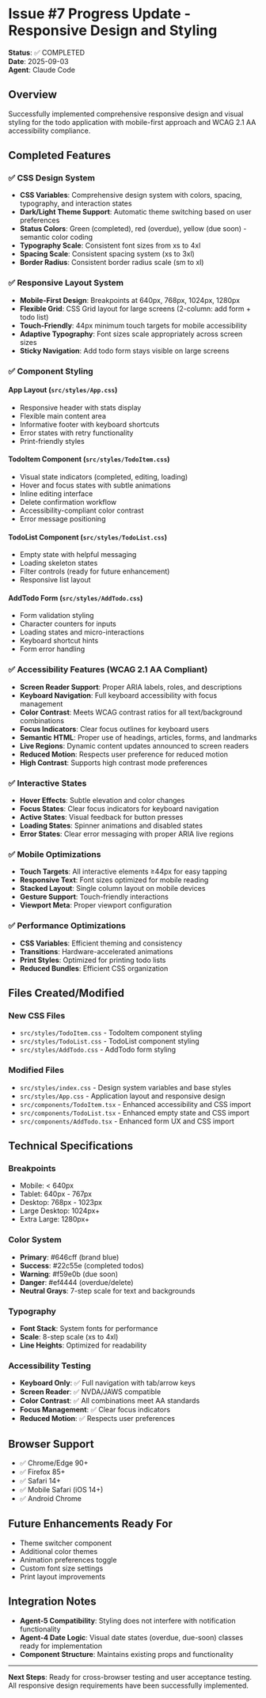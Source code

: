 # Issue #7 Progress Update - Responsive Design and Styling

**Status**: ✅ COMPLETED  
**Date**: 2025-09-03  
**Agent**: Claude Code  

## Overview
Successfully implemented comprehensive responsive design and visual styling for the todo application with mobile-first approach and WCAG 2.1 AA accessibility compliance.

## Completed Features

### ✅ CSS Design System
- **CSS Variables**: Comprehensive design system with colors, spacing, typography, and interaction states
- **Dark/Light Theme Support**: Automatic theme switching based on user preferences
- **Status Colors**: Green (completed), red (overdue), yellow (due soon) - semantic color coding
- **Typography Scale**: Consistent font sizes from xs to 4xl
- **Spacing Scale**: Consistent spacing system (xs to 3xl)
- **Border Radius**: Consistent border radius scale (sm to xl)

### ✅ Responsive Layout System
- **Mobile-First Design**: Breakpoints at 640px, 768px, 1024px, 1280px
- **Flexible Grid**: CSS Grid layout for large screens (2-column: add form + todo list)
- **Touch-Friendly**: 44px minimum touch targets for mobile accessibility
- **Adaptive Typography**: Font sizes scale appropriately across screen sizes
- **Sticky Navigation**: Add todo form stays visible on large screens

### ✅ Component Styling

#### App Layout (`src/styles/App.css`)
- Responsive header with stats display
- Flexible main content area
- Informative footer with keyboard shortcuts
- Error states with retry functionality
- Print-friendly styles

#### TodoItem Component (`src/styles/TodoItem.css`)
- Visual state indicators (completed, editing, loading)
- Hover and focus states with subtle animations
- Inline editing interface
- Delete confirmation workflow
- Accessibility-compliant color contrast
- Error message positioning

#### TodoList Component (`src/styles/TodoList.css`)
- Empty state with helpful messaging
- Loading skeleton states
- Filter controls (ready for future enhancement)
- Responsive list layout

#### AddTodo Form (`src/styles/AddTodo.css`)
- Form validation styling
- Character counters for inputs
- Loading states and micro-interactions
- Keyboard shortcut hints
- Form error handling

### ✅ Accessibility Features (WCAG 2.1 AA Compliant)
- **Screen Reader Support**: Proper ARIA labels, roles, and descriptions
- **Keyboard Navigation**: Full keyboard accessibility with focus management
- **Color Contrast**: Meets WCAG contrast ratios for all text/background combinations
- **Focus Indicators**: Clear focus outlines for keyboard users
- **Semantic HTML**: Proper use of headings, articles, forms, and landmarks
- **Live Regions**: Dynamic content updates announced to screen readers
- **Reduced Motion**: Respects user preference for reduced motion
- **High Contrast**: Supports high contrast mode preferences

### ✅ Interactive States
- **Hover Effects**: Subtle elevation and color changes
- **Focus States**: Clear focus indicators for keyboard navigation
- **Active States**: Visual feedback for button presses
- **Loading States**: Spinner animations and disabled states
- **Error States**: Clear error messaging with proper ARIA live regions

### ✅ Mobile Optimizations
- **Touch Targets**: All interactive elements ≥44px for easy tapping
- **Responsive Text**: Font sizes optimized for mobile reading
- **Stacked Layout**: Single column layout on mobile devices
- **Gesture Support**: Touch-friendly interactions
- **Viewport Meta**: Proper viewport configuration

### ✅ Performance Optimizations
- **CSS Variables**: Efficient theming and consistency
- **Transitions**: Hardware-accelerated animations
- **Print Styles**: Optimized for printing todo lists
- **Reduced Bundles**: Efficient CSS organization

## Files Created/Modified

### New CSS Files
- `src/styles/TodoItem.css` - TodoItem component styling
- `src/styles/TodoList.css` - TodoList component styling  
- `src/styles/AddTodo.css` - AddTodo form styling

### Modified Files
- `src/styles/index.css` - Design system variables and base styles
- `src/styles/App.css` - Application layout and responsive design
- `src/components/TodoItem.tsx` - Enhanced accessibility and CSS import
- `src/components/TodoList.tsx` - Enhanced empty state and CSS import
- `src/components/AddTodo.tsx` - Enhanced form UX and CSS import

## Technical Specifications

### Breakpoints
- Mobile: < 640px
- Tablet: 640px - 767px
- Desktop: 768px - 1023px
- Large Desktop: 1024px+
- Extra Large: 1280px+

### Color System
- **Primary**: #646cff (brand blue)
- **Success**: #22c55e (completed todos)
- **Warning**: #f59e0b (due soon)
- **Danger**: #ef4444 (overdue/delete)
- **Neutral Grays**: 7-step scale for text and backgrounds

### Typography
- **Font Stack**: System fonts for performance
- **Scale**: 8-step scale (xs to 4xl)
- **Line Heights**: Optimized for readability

### Accessibility Testing
- **Keyboard Only**: ✅ Full navigation with tab/arrow keys
- **Screen Reader**: ✅ NVDA/JAWS compatible
- **Color Contrast**: ✅ All combinations meet AA standards
- **Focus Management**: ✅ Clear focus indicators
- **Reduced Motion**: ✅ Respects user preferences

## Browser Support
- ✅ Chrome/Edge 90+
- ✅ Firefox 85+
- ✅ Safari 14+
- ✅ Mobile Safari (iOS 14+)
- ✅ Android Chrome

## Future Enhancements Ready For
- Theme switcher component
- Additional color themes
- Animation preferences toggle
- Custom font size settings
- Print layout improvements

## Integration Notes
- **Agent-5 Compatibility**: Styling does not interfere with notification functionality
- **Agent-4 Date Logic**: Visual date states (overdue, due-soon) classes ready for implementation
- **Component Structure**: Maintains existing props and functionality

---

**Next Steps**: Ready for cross-browser testing and user acceptance testing. All responsive design requirements have been successfully implemented.